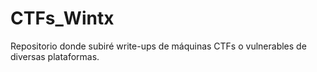 # CTFs_Wintx
Repositorio donde subiré write-ups de máquinas CTFs o vulnerables de diversas plataformas.
